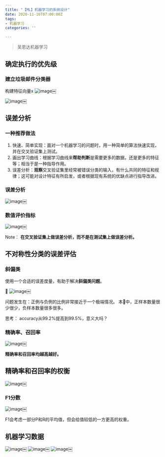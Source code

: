 ```yaml
---
title: "【ML】机器学习的系统设计"
date: 2020-11-16T07:00:00Z
tags:
- 机器学习
categories: ''

---
```

> 吴恩达机器学习

## 确定执行的优先级

### 建立垃圾邮件分类器

构建特征向量x
![image](https://cdn.sparkling.land/christy/images/FBFDBDFE-C66E-434D-BEF4-7B1CF0A88F0C.jpg)￼

![image](https://cdn.sparkling.land/christy/images/E95C38F0-C941-4676-A213-BED1936A6DC3.jpg)￼

## 误差分析

### 一种推荐做法

1. 快速、简单实现：面对一个机器学习的问题时，用一种简单的算法快速实现，并在交叉验证集上测试。
2. 画出学习曲线：根据学习曲线来**帮助判断**是需要更多的数据，还是更多的特征等；相当于是一种指导作用。
3. 误差分析：**观察**交叉验证集里经常被错误分类的输入，有什么共同的特征和规律；这可能对设计特征有所启发，或者根据现有系统的优缺点进行指导改进。

### 误差分析

![image](https://cdn.sparkling.land/christy/images/56D9DFD0-F6FD-4632-A872-95C0971D48CE.jpg)￼

### 数值评价指标

![image](https://cdn.sparkling.land/christy/images/CBFAE3D3-D1A4-4046-8FA5-9E732B2B96C8.jpg)￼

Note：
**在交叉验证集上做误差分析，而不是在测试集上做误差分析。**

## 不对称性分类的误差评估

### 斜偏类

使用一个合适的误差度量，有助于解决**斜偏类问题**。

🌰
![image](https://cdn.sparkling.land/christy/images/9885B79C-A8D3-43F5-916A-9BA7EB82E798.jpg)￼

问题发生在：正例与负例的比例非常接近于一个极端情况。
本🌰中，正样本数量很少很少，负样本数量很多很多。

思考：
accuracy从99.2%提高到99.5%，意义大吗？

### 精确率、召回率

![image](https://cdn.sparkling.land/christy/images/EB189A76-BDE2-42A3-8303-4F66CCBFDC4F.jpg)￼

**精确率和召回率均越高越好。**

## 精确率和召回率的权衡

![image](https://cdn.sparkling.land/christy/images/1E442B58-1DD0-4C96-96A0-3804424D10AF.jpg)￼

### F1分数

![image](https://cdn.sparkling.land/christy/images/EFEBDC12-C924-44EC-8B7E-B1961539F1A7.jpg)￼

F1会考虑一部分P和R的平均值，但会给值较低的一方更高的权重。

## 机器学习数据

![image](https://cdn.sparkling.land/christy/images/E3F793F3-512F-4E15-AC1F-DE1D308503B8.jpg)￼
![image](https://cdn.sparkling.land/christy/images/22452C27-0238-4D38-AD6C-6456AECDFC37.jpg)￼
![image](https://cdn.sparkling.land/christy/images/4F53074E-4A03-468F-84BD-7139C8714E59.jpg)￼